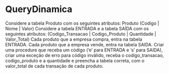 # QueryDinamica
Considere a tabela Produto com os seguintes atributos:
Produto (Codigo | Nome | Valor)
Considere a tabela ENTRADA e a tabela SAÍDA com os seguintes atributos:
(Codigo_Transacao | Codigo_Produto | Quantidade | Valor_Total)
Cada produto que a empresa compra, entra na tabela ENTRADA. Cada produto que a empresa vende, entra na tabela SAIDA.
Criar uma procedure que receba um código (‘e’ para ENTRADA e ‘s’ para SAIDA), criar uma exceção de erro para código inválido,
 receba o codigo_transacao, codigo_produto e a quantidade e preencha a tabela correta, com o valor_total de cada transação de cada produto.
